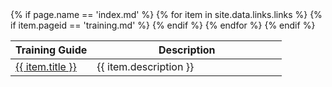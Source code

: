 <div>
  <table>
    <colgroup>
      <col width="30%" />
      <col width="70%" />
    </colgroup>
    <thead>
      <tr class="header">
        <th>Training Guide</th>
        <th>Description</th>
      </tr>
    </thead>
    <tbody>
      {% if page.name == 'index.md' %}
        {% for item in site.data.links.links %}
        {% if item.pageid == 'training.md' %}
        <tr>
          <td markdown="span"><a href="{{ item.url }}">{{ item.title }}</a></td>
          <td markdown="span">{{ item.description }}</td>
        </tr>    
        {% endif %}
        {% endfor %}
      {% endif %}
    </tbody>
  </table>
</div>
